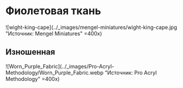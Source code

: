# Фиолетовая ткань

![wight-king-cape](../_images/mengel-miniatures/wight-king-cape.jpg "Источник: Mengel Miniatures" =400x)

## Изношенная

![Worn_Purple_Fabric](../_images/Pro-Acryl-Methodology/Worn_Purple_Fabric.webp "Источник: Pro Acryl Methodology" =400x)